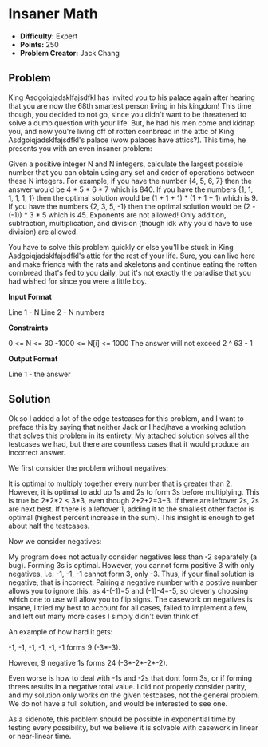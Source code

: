 # Insaner Math

* **Difficulty:** Expert
* **Points:** 250
* **Problem Creator:** Jack Chang

## Problem

King Asdgoiqjadsklfajsdfkl has invited you to his palace again after hearing that you are now the 68th smartest person living in his kingdom! This time though, you decided to not go, since you didn't want to be threatened to solve a dumb question with your life. But, he had his men come and kidnap you, and now you're living off of rotten cornbread in the attic of King Asdgoiqjadsklfajsdfkl's palace (wow palaces have attics?). This time, he presents you with an even insaner problem:

Given a positive integer N and N integers, calculate the largest possible number that you can obtain using any set and order of operations between these N integers. For example, if you have the number {4, 5, 6, 7} then the answer would be 4 * 5 * 6 * 7 which is 840. If you have the numbers {1, 1, 1, 1, 1, 1} then the optimal solution would be (1 + 1 + 1) * (1 + 1 + 1) which is 9. If you have the numbers {2, 3, 5, -1} then the optimal solution would be (2 - (-1)) * 3 * 5 which is 45. Exponents are not allowed! Only addition, subtraction, multiplication, and division (though idk why you'd have to use division) are allowed.

You have to solve this problem quickly or else you'll be stuck in King Asdgoiqjadsklfajsdfkl's attic for the rest of your life. Sure, you can live here and make friends with the rats and skeletons and continue eating the rotten cornbread that's fed to you daily, but it's not exactly the paradise that you had wished for since you were a little boy.

**Input Format**

Line 1 - N
Line 2 - N numbers

**Constraints**

0 <= N <= 30
-1000 <= N[i] <= 1000
The answer will not exceed 2 ^ 63 - 1

**Output Format**

Line 1 - the answer

## Solution

Ok so I added a lot of the edge testcases for this problem, and I want to preface this by saying that neither Jack or I had/have a working solution that solves this problem in its entirety. My attached solution solves all the testcases we had, but there are countless cases that it would produce an incorrect answer.

We first consider the problem without negatives:

It is optimal to multiply together every number that is greater than 2. However, it is optimal to add up 1s and 2s to form 3s before multiplying. This is true bc 2\*2\*2 < 3\*3, even though 2+2+2=3+3. If there are leftover 2s, 2s are next best. If there is a leftover 1, adding it to the smallest other factor is optimal (highest percent increase in the sum). This insight is enough to get about half the testcases. 

Now we consider negatives:

My program does not actually consider negatives less than -2 separately (a bug). Forming 3s is optimal. However, you cannot form positive 3 with only negatives, i.e. -1, -1, -1 cannot form 3, only -3. Thus, if your final solution is negative, that is incorrect. Pairing a negative number with a postive number allows you to ignore this, as 4-(-1)=5 and (-1)-4=-5, so cleverly choosing which one to use will allow you to flip signs. The casework on negatives is insane, I tried my best to account for all cases, failed to implement a few, and left out many more cases I simply didn't even think of.

An example of how hard it gets:

-1, -1, -1, -1, -1, -1 forms 9 (-3\*-3).

However, 9 negative 1s forms 24 (-3\*-2\*-2\*-2).

Even worse is how to deal with -1s and -2s that dont form 3s, or if forming threes results in a negative total value. I did not properly consider parity, and my solution only works on the given testcases, not the general problem. We do not have a full solution, and would be interested to see one. 

As a sidenote, this problem should be possible in exponential time by testing every possibility, but we believe it is solvable with casework in linear or near-linear time.
